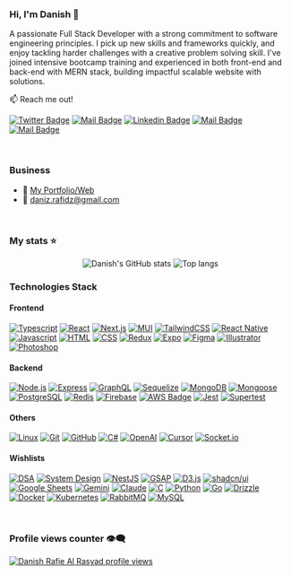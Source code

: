 ### Hi, I'm Danish 👋

A passionate Full Stack Developer with a strong commitment to software engineering principles. I pick up new skills and frameworks quickly, and enjoy tackling harder challenges with a creative problem solving skill. I've joined intensive bootcamp training and experienced in both front-end and back-end with MERN stack, building impactful scalable website with solutions.

:mailbox: Reach me out!

[![Twitter Badge](https://img.shields.io/badge/-@Twitter-1ca0f1?style=flat&labelColor=1ca0f1&logo=twitter&logoColor=white&link=https://twitter.com/MaksymRudnyi)](https://twitter.com/DevDanzen) 
[![Mail Badge](https://img.shields.io/badge/-Youtube-e74c3c?style=flat&labelColor=e74c3c&logo=youtube&logoColor=white)]([https://youtube.com/@MaksymRudnyi?si=rYeYSkEaREqugOCt](https://www.youtube.com/@DevDanzen))
[![Linkedin Badge](https://img.shields.io/badge/-Linkedin-0e76a8?style=flat&labelColor=0e76a8&logo=linkedin&logoColor=white)](https://www.linkedin.com/in/https://www.linkedin.com/in/danish-rafie-al-rasyad//) 
[![Mail Badge](https://img.shields.io/badge/-@Instagram-e84393?style=flat&labelColor=e84393&logo=instagram&logoColor=white)](https://www.instagram.com/devdanzen/) 
[![Mail Badge](https://img.shields.io/badge/-Email-c0392b?style=flat&labelColor=c0392b&logo=gmail&logoColor=white)](mailto:daniz.rafidz@gmail.com)

<br/>

### Business
- :paperclip: [My Portfolio/Web](https://devdanzen.vercel.app/)
- :email: daniz.rafidz@gmail.com

<br/>

### My stats ⭐

<div align="center">
<img alt="Danish's GitHub stats" src="https://github-readme-stats.vercel.app/api?username=devdanzen&show_icons=true&theme=transparent"/>
<img alt="Top langs" src="https://github-readme-stats.vercel.app/api/top-langs/?username=devdanzen&layout=compact&&langs_count=8"/>
</div>

### Technologies Stack

#### Frontend
[![Typescript](https://img.shields.io/badge/-Typescript-007ACC?style=for-the-badge&labelColor=black&logo=typescript&logoColor=007ACC)](#)
[![React](https://img.shields.io/badge/-React-61DAFB?style=for-the-badge&labelColor=black&logo=react&logoColor=61DAFB)](#)
[![Next.js](https://img.shields.io/badge/-Next.js-000000?style=for-the-badge&labelColor=black&logo=next.js&logoColor=white)](#)
[![MUI](https://img.shields.io/badge/-MUI-007FFF?style=for-the-badge&labelColor=black&logo=mui&logoColor=007FFF)](#)
[![TailwindCSS](https://img.shields.io/badge/-TailwindCSS-38B2AC?style=for-the-badge&labelColor=black&logo=tailwindcss&logoColor=38B2AC)](#)
[![React Native](https://img.shields.io/badge/-React_Native-61DAFB?style=for-the-badge&labelColor=black&logo=react&logoColor=61DAFB)](#)
[![Javascript](https://img.shields.io/badge/-Javascript-F0DB4F?style=for-the-badge&labelColor=black&logo=javascript&logoColor=F0DB4F)](#)
[![HTML](https://img.shields.io/badge/-HTML5-E34F26?style=for-the-badge&labelColor=black&logo=html5&logoColor=E34F26)](#)
[![CSS](https://img.shields.io/badge/-CSS3-1572B6?style=for-the-badge&labelColor=black&logo=css3&logoColor=1572B6)](#)
[![Redux](https://img.shields.io/badge/-Redux-764ABC?style=for-the-badge&labelColor=black&logo=redux&logoColor=764ABC)](#)
[![Expo](https://img.shields.io/badge/-Expo-000020?style=for-the-badge&labelColor=black&logo=expo&logoColor=white)](#)
[![Figma](https://img.shields.io/badge/-Figma-F24E1E?style=for-the-badge&labelColor=black&logo=figma&logoColor=F24E1E)](#)
[![Illustrator](https://img.shields.io/badge/-Illustrator-FF9A00?style=for-the-badge&labelColor=black&logo=adobeillustrator&logoColor=FF9A00)](#)
[![Photoshop](https://img.shields.io/badge/-Photoshop-31A8FF?style=for-the-badge&labelColor=black&logo=adobephotoshop&logoColor=31A8FF)](#)

#### Backend
[![Node.js](https://img.shields.io/badge/-Node.js-3C873A?style=for-the-badge&labelColor=black&logo=node.js&logoColor=3C873A)](#)
[![Express](https://img.shields.io/badge/-Express-000000?style=for-the-badge&labelColor=black&logo=express&logoColor=white)](#)
[![GraphQL](https://img.shields.io/badge/-GraphQL-e535ab?style=for-the-badge&labelColor=black&logo=graphql&logoColor=e535ab)](#)
[![Sequelize](https://img.shields.io/badge/-Sequelize-52B0E7?style=for-the-badge&labelColor=black&logo=sequelize&logoColor=52B0E7)](#)
[![MongoDB](https://img.shields.io/badge/-MongoDB-47A248?style=for-the-badge&labelColor=black&logo=mongodb&logoColor=47A248)](#)
[![Mongoose](https://img.shields.io/badge/-Mongoose-880000?style=for-the-badge&labelColor=black&logo=mongoose&logoColor=880000)](#)
[![PostgreSQL](https://img.shields.io/badge/-PostgreSQL-336791?style=for-the-badge&labelColor=black&logo=postgresql&logoColor=336791)](#)
[![Redis](https://img.shields.io/badge/-Redis-DC382D?style=for-the-badge&labelColor=black&logo=redis&logoColor=DC382D)](#)
[![Firebase](https://img.shields.io/badge/-Firebase-FFCA28?style=for-the-badge&labelColor=black&logo=firebase&logoColor=FFCA28)](#)
[![AWS Badge](https://img.shields.io/badge/-AWS-232F3E?style=for-the-badge&labelColor=black&logo=amazonaws&logoColor=FF9900)](#)
[![Jest](https://img.shields.io/badge/-Jest-C21325?style=for-the-badge&labelColor=black&logo=jest&logoColor=C21325)](#)
[![Supertest](https://img.shields.io/badge/-Supertest-FF69B4?style=for-the-badge&labelColor=black&logo=jest&logoColor=FF69B4)](#)

#### Others
[![Linux](https://img.shields.io/badge/-Linux-FCC624?style=for-the-badge&labelColor=black&logo=linux&logoColor=FCC624)](#)
[![Git](https://img.shields.io/badge/-Git-F05032?style=for-the-badge&labelColor=black&logo=git&logoColor=F05032)](#)
[![GitHub](https://img.shields.io/badge/-GitHub-181717?style=for-the-badge&labelColor=black&logo=github&logoColor=white)](#)
[![C#](https://img.shields.io/badge/-C%23-239120?style=for-the-badge&labelColor=black&logo=csharp&logoColor=239120)](#)
[![OpenAI](https://img.shields.io/badge/-OpenAI-412991?style=for-the-badge&labelColor=black&logo=openai&logoColor=white)](#)
[![Cursor](https://img.shields.io/badge/-Cursor-5A5A5A?style=for-the-badge&labelColor=black&logo=cursor&logoColor=white)](#)
[![Socket.io](https://img.shields.io/badge/-Socket.io-010101?style=for-the-badge&labelColor=black&logo=socket.io&logoColor=white)](#)

#### Wishlists
[![DSA](https://img.shields.io/badge/-Data_Structures_&_Algorithms-0077B5?style=for-the-badge&labelColor=black&logo=leetcode&logoColor=orange)](#)
[![System Design](https://img.shields.io/badge/-System_Design-FF8800?style=for-the-badge&labelColor=black&logo=databricks&logoColor=white)](#)
[![NestJS](https://img.shields.io/badge/-NestJS-E0234E?style=for-the-badge&labelColor=black&logo=nestjs&logoColor=E0234E)](#)
[![GSAP](https://img.shields.io/badge/-GSAP-88CE02?style=for-the-badge&labelColor=black&logo=greensock&logoColor=88CE02)](#)
[![D3.js](https://img.shields.io/badge/-D3.js-F9A03C?style=for-the-badge&labelColor=black&logo=d3dotjs&logoColor=F9A03C)](#)
[![shadcn/ui](https://img.shields.io/badge/-shadcn/ui-white?style=for-the-badge&labelColor=black&logo=vercel&logoColor=white)](#)
[![Google Sheets](https://img.shields.io/badge/-Google_Sheets-34A853?style=for-the-badge&labelColor=black&logo=google-sheets&logoColor=34A853)](#)
[![Gemini](https://img.shields.io/badge/-Gemini-4285F4?style=for-the-badge&labelColor=black&logo=google&logoColor=white)](#)
[![Claude](https://img.shields.io/badge/-Claude-8A63D2?style=for-the-badge&labelColor=black&logoColor=white&logo=anthropic)](#)
[![C](https://img.shields.io/badge/-C-00599C?style=for-the-badge&labelColor=black&logo=c&logoColor=00599C)](#)
[![Python](https://img.shields.io/badge/-Python-3776AB?style=for-the-badge&labelColor=black&logo=python&logoColor=3776AB)](#)
[![Go](https://img.shields.io/badge/-Go-00ADD8?style=for-the-badge&labelColor=black&logo=go&logoColor=00ADD8)](#)
[![Drizzle](https://img.shields.io/badge/-Drizzle-FF8B6E?style=for-the-badge&labelColor=black&logo=drizzle&logoColor=FF8B6E)](#)
[![Docker](https://img.shields.io/badge/-Docker-2496ED?style=for-the-badge&labelColor=black&logo=docker&logoColor=2496ED)](#)
[![Kubernetes](https://img.shields.io/badge/-Kubernetes-326CE5?style=for-the-badge&labelColor=black&logo=kubernetes&logoColor=326CE5)](#)
[![RabbitMQ](https://img.shields.io/badge/-RabbitMQ-FF6600?style=for-the-badge&labelColor=black&logo=rabbitmq&logoColor=FF6600)](#)
[![MySQL](https://img.shields.io/badge/-MySQL-4479A1?style=for-the-badge&labelColor=black&logo=mysql&logoColor=4479A1)](#)

<br/>

### Profile views counter 👁️‍🗨️
[![Danish Rafie Al Rasyad profile views](https://u8views.com/api/v1/github/profiles/105960343/views/day-week-month-total-count.svg)](https://u8views.com/github/devdanzen)


[reactplaylist]:https://youtube.com/playlist?list=PLlYbsPJVZjBygXalKUVKkvFyHQ1NifIiW&si=pj2Rfx3ztZjb_c1P
[graphqllist]: https://youtube.com/playlist?list=PLlYbsPJVZjByzzOLWl2n15n0uQ7m8loEh&si=0NXO3LQENlDOOqdK
